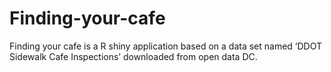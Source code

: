 # Finding-your-cafe
Finding your cafe is a R shiny application based on a data set named ‘DDOT Sidewalk Cafe Inspections’ downloaded from open data DC. 

